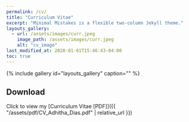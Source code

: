 ```yaml
---
permalink: /cv/
title: "Curriculum Vitae"
excerpt: "Minimal Mistakes is a flexible two-column Jekyll theme."
layouts_gallery:
  - url: /assets/images/curr.jpeg
    image_path: /assets/images/curr.jpeg
    alt: "cv_image"
last_modified_at: 2020-01-01T15:46:43-04:00
toc: true
---
```


{% include gallery id="layouts_gallery" caption="" %}

## Download
Click to view my  [Curriculum Vitae \[PDF\]]({{ "/assets/pdf/CV_Adhitha_Dias.pdf" | relative_url }})